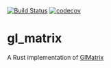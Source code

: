 [![Build Status](https://travis-ci.org/sognefej/gl-matrix.svg?branch=master)](https://travis-ci.org/sognefej/gl-matrix)
[![codecov](https://codecov.io/gh/sognefej/gl-matrix/branch/master/graph/badge.svg)](https://codecov.io/gh/sognefej/gl-matrix)

# gl_matrix
A Rust implementation of [GlMatrix](http://glmatrix.net/)


